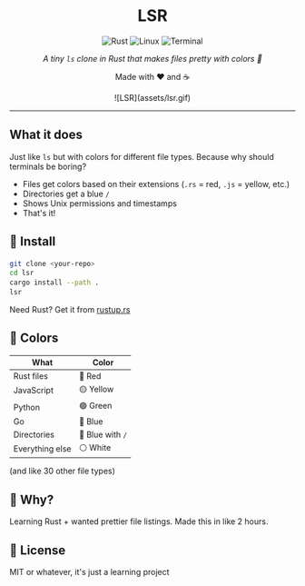 <div align="center">
  <h1>LSR</h1>
  <p>
    <img src="https://img.shields.io/badge/Rust-000000?style=for-the-badge&logo=rust&logoColor=white" alt="Rust">
    <img src="https://img.shields.io/badge/Linux-FCC624?style=for-the-badge&logo=linux&logoColor=black" alt="Linux">
    <img src="https://img.shields.io/badge/Terminal-000000?style=for-the-badge&logo=gnometerminal&logoColor=white" alt="Terminal">
  </p>
  <p><em>A tiny <code>ls</code> clone in Rust that makes files pretty with colors 🎨</em></p>
  <div align="center">
  <p>Made with ❤️ and ☕</p>
  </div>
  ![LSR](assets/lsr.gif)

</div>

---

## What it does

Just like `ls` but with colors for different file types. Because why should terminals be boring?

- Files get colors based on their extensions (`.rs` = red, `.js` = yellow, etc.)
- Directories get a blue `/`
- Shows Unix permissions and timestamps
- That's it!

## 🚀 Install

```bash
git clone <your-repo>
cd lsr
cargo install --path .
lsr
```

Need Rust? Get it from [rustup.rs](https://rustup.rs/)

## 🎨 Colors

| What | Color |
|------|-------|
| Rust files | 🔴 Red |
| JavaScript | 🟡 Yellow |
| Python | 🟢 Green |
| Go | 🔵 Blue |
| Directories | 🔵 Blue with `/` |
| Everything else | ⚪ White |

(and like 30 other file types)

## 🤷 Why?

Learning Rust + wanted prettier file listings. Made this in like 2 hours.

## 📄 License

MIT or whatever, it's just a learning project
